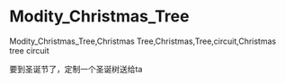 # Modity_Christmas_Tree
Modity_Christmas_Tree,Christmas Tree,Christmas,Tree,circuit,Christmas tree circuit


要到圣诞节了，定制一个圣诞树送给ta
